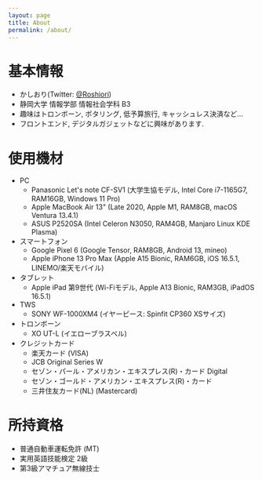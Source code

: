 ```yaml
---
layout: page
title: About
permalink: /about/
---
```


# 基本情報
- かしおり(Twitter: [@Roshiori](https://twitter.com/Roshiori))
- 静岡大学 情報学部 情報社会学科 B3
- 趣味はトロンボーン, ポタリング, 低予算旅行, キャッシュレス決済など…
- フロントエンド, デジタルガジェットなどに興味があります. 

# 使用機材
- PC
    - Panasonic Let's note CF-SV1 (大学生協モデル, Intel Core i7-1165G7, RAM16GB, Windows 11 Pro)
    - Apple MacBook Air 13" (Late 2020, Apple M1, RAM8GB, macOS Ventura 13.4.1)
    - ASUS P2520SA (Intel Celeron N3050, RAM4GB, Manjaro Linux KDE Plasma)
- スマートフォン
    - Google Pixel 6 (Google Tensor, RAM8GB, Android 13, mineo)
    - Apple iPhone 13 Pro Max (Apple A15 Bionic, RAM6GB, iOS 16.5.1, LINEMO/楽天モバイル)
- タブレット
    - Apple iPad 第9世代 (Wi-Fiモデル, Apple A13 Bionic, RAM3GB, iPadOS 16.5.1)
- TWS
    - SONY WF-1000XM4 (イヤーピース: Spinfit CP360 XSサイズ)
- トロンボーン
    - XO UT-L (イエローブラスベル)
- クレジットカード
    - 楽天カード (VISA)
    - JCB Original Series W
    - セゾン・パール・アメリカン・エキスプレス(R)・カード Digital
    - セゾン・ゴールド・アメリカン・エキスプレス(R)・カード
    - 三井住友カード(NL) (Mastercard) 

# 所持資格
- 普通自動車運転免許 (MT)
- 実用英語技能検定 2級
- 第3級アマチュア無線技士